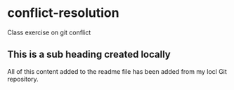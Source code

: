 # conflict-resolution
Class exercise on git conflict 

## This is a sub heading created locally
All of this content added to the readme file has been added from my locl Git repository. 
